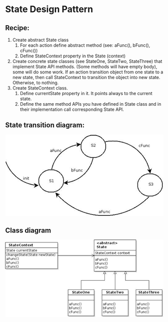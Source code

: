# State Design Pattern

## Recipe:

1. Create abstract State class
    1. For each action define abstract method (see: aFunc(), bFunc(), cFunc())
    2. Define StateContext property in the State (context)
2. Create concrete state classes (see StateOne, StateTwo, StateThree) that implement State API methods. (Some methods will have empty body), some will do some work. If an action transition object from one state to a new state, then call StateContext to transition the object into new state. Otherwise, to nothing.
3. Create StateContext class.
    1. Define currentState property in it. It points always to the current state.
    2. Define the same method APIs you have defined in State class and in their implementation call corresponding State API.

## State transition diagram:
![alt tag](https://github.com/bozanarh/design_patterns/blob/master/statePattern/stateTransitions.jpg)

## Class diagram
![alt tag](https://github.com/bozanarh/design_patterns/blob/master/statePattern/statePatternClass.jpg)
